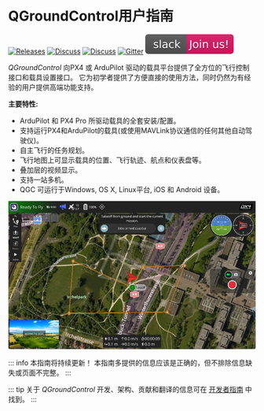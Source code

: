 # QGroundControl用户指南

[![Releases](https://img.shields.io/github/release/mavlink/QGroundControl.svg)](https://github.com/mavlink/QGroundControl/releases) [![Discuss](https://img.shields.io/badge/discuss-px4-ff69b4.svg)](http://discuss.px4.io/c/qgroundcontrol/qgroundcontrol-usage) [![Discuss](https://img.shields.io/badge/discuss-ardupilot-ff69b4.svg)](http://discuss.ardupilot.org/c/ground-control-software/qgroundcontrol) [![Gitter](https://badges.gitter.im/Join%20Chat.svg)](https://gitter.im/mavlink/qgroundcontrol?utm_source=badge&utm_medium=badge&utm_campaign=pr-badge&utm_content=badge) [![Slack](../../assets/site/slack.svg)](https://join.slack.com/t/px4/shared_invite/zt-si4xo5qs-R4baYFmMjlrT4rQK5yUnaA)

*QGroundControl* 向PX4 或 ArduPilot 驱动的载具平台提供了全方位的飞行控制接口和载具设置接口。 它为初学者提供了方便直接的使用方法，同时仍然为有经验的用户提供高端功能支持。

**主要特性:**

* ArduPilot 和 PX4 Pro 所驱动载具的全套安装/配置。
* 支持运行PX4和ArduPilot的载具(或使用MAVLink协议通信的任何其他自动驾驶仪)。
* 自主飞行的任务规划。
* 飞行地图上可显示载具的位置、飞行轨迹、航点和仪表盘等。
* 叠加层的视频显示。
* 支持一站多机。
* QGC 可运行于Windows, OS X, Linux平台, iOS 和 Android 设备。

![](../../assets/quickstart/ConnectedVehicle.jpg)

::: info
本指南将持续更新！ 本指南多提供的信息应该是正确的，但不排除信息缺失或页面不完整。
:::


::: tip
关于 *QGroundControl* 开发、架构、贡献和翻译的信息可在 [开发者指南](https://dev.qgroundcontrol.com/en/) 中找到。
:::